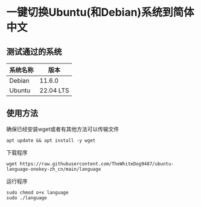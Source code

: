 # 一键切换Ubuntu(和Debian)系统到简体中文
## 测试通过的系统
|系统名称|版本|
|-|-|
|Debian|11.6.0|
|Ubuntu|22.04 LTS|

## 使用方法
确保已经安装wget或者有其他方法可以传输文件  
```shell
apt update && apt install -y wget
```

下载程序
```shell
wget https://raw.githubusercontent.com/TheWhiteDog9487/ubuntu-language-onekey-zh_cn/main/language
```
运行程序
```shell
sudo chmod o+x language
sudo ./language
```
